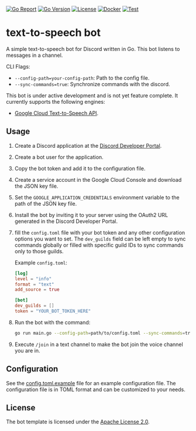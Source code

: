 [![Go Report][0]][1]
[![Go Version][2]][3]
[![License][4]][5]
[![Docker][6]][7]
[![Test][8]][9]

# text-to-speech bot

A simple text-to-speech bot for Discord written in Go. This bot listens to messages in a channel.

CLI Flags:
- `--config-path=your-config-path`: Path to the config file.
- `--sync-commands=true`: Synchronize commands with the discord.

This bot is under active development and is not yet feature complete.
It currently supports the following engines:
- [Google Cloud Text-to-Speech API][10].

## Usage

1. Create a Discord application at the [Discord Developer Portal][11].
2. Create a bot user for the application.
3. Copy the bot token and add it to the configuration file.
4. Create a service account in the Google Cloud Console and download the JSON key file.
5. Set the `GOOGLE_APPLICATION_CREDENTIALS` environment variable to the path of the JSON key file.
6. Install the bot by inviting it to your server using the OAuth2 URL generated in the Discord Developer Portal.
7. fill the `config.toml` file with your bot token and any other configuration options you want to set. The `dev_guilds` field can be left empty to sync commands globally or filled with specific guild IDs to sync commands only to those guilds.

    Example `config.toml`:
    ```toml
    [log]
    level = "info"
    format = "text"
    add_source = true

    [bot]
    dev_guilds = []
    token = "YOUR_BOT_TOKEN_HERE"
    ```

8. Run the bot with the command:
   ```bash
   go run main.go --config-path=path/to/config.toml --sync-commands=true
   ```
9. Execute `/join` in a text channel to make the bot join the voice channel you are in.


## Configuration

See the [config.toml.example][12] file for an example configuration file. The configuration file is in TOML format and can be customized to your needs.

## License

The bot template is licensed under the [Apache License 2.0][5].


[0]: https://goreportcard.com/badge/github.com/makeitchaccha/text-to-speech
[1]: https://goreportcard.com/report/github.com/makeitchaccha/text-to-speech

[2]: https://img.shields.io/github/go-mod/go-version/makeitchaccha/text-to-speech
[3]: https://golang.org/doc/devel/release.html

[4]: https://img.shields.io/github/license/makeitchaccha/text-to-speech
[5]: LICENSE

[6]: https://github.com/makeitchaccha/text-to-speech/actions/workflows/docker.yml/badge.svg
[7]: https://github.com/makeitchaccha/text-to-speech/actions/workflows/docker.yml

[8]: https://github.com/makeitchaccha/text-to-speech/actions/workflows/test.yml/badge.svg
[9]: https://github.com/makeitchaccha/text-to-speech/actions/workflows/test.yml

[10]: https://cloud.google.com/text-to-speech

[11]: https://discord.com/developers/applications

[12]: /config.example.toml